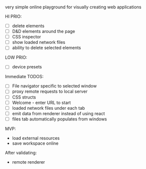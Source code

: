 very simple online playground for visually creating web applications

HI PRIO:

- [ ] delete elements
- [ ] D&D elements around the page
- [ ] CSS inspector
- [ ] show loaded network files
- [ ] ability to delete selected elements

LOW PRIO:

- [ ] device presets

Immediate TODOS:

- [ ] File navigator specific to selected window
- [ ] proxy remote requests to local server
- [ ] CSS structs
- [ ] Welcome - enter URL to start
- [ ] loaded network files under each tab
- [ ] emit data from renderer instead of using react
- [ ] files tab automatically populates from windows

MVP:

- load external resources
- save workspace online

After validating:

- remote renderer
